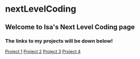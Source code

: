 # nextLevelCoding
## Welcome to Isa's Next Level Coding page
### The links to my projects will be down below!

[Project 1](project1/index.html)
[Project 2](project2/index.html)
[Project 3](project3/index.html)
[Project 4](project4/index.html)